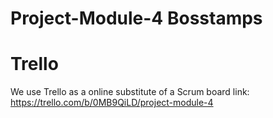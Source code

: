 # Project-Module-4 Bosstamps


# Trello
We use Trello as a online substitute of a Scrum board
link: https://trello.com/b/0MB9QiLD/project-module-4
